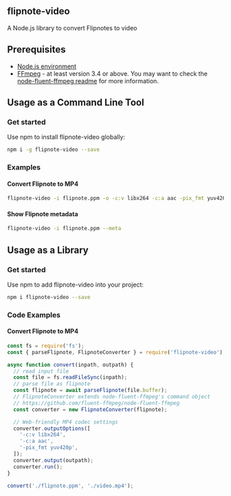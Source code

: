 ## flipnote-video

A Node.js library to convert Flipnotes to video

## Prerequisites

* [Node.js environment](https://nodejs.org) 
* [FFmpeg](https://ffmpeg.org/) - at least version 3.4 or above. You may want to check the [node-fluent-ffmpeg readme](https://github.com/fluent-ffmpeg/node-fluent-ffmpeg#prerequisites) for more information.

## Usage as a Command Line Tool

### Get started

Use npm to install flipnote-video globally:

```bash
npm i -g flipnote-video --save
```

### Examples

#### Convert Flipnote to MP4

```bash
flipnote-video -i flipnote.ppm -o -c:v libx264 -c:a aac -pix_fmt yuv420p video.mp4
```

#### Show Flipnote metadata

```bash
flipnote-video -i flipnote.ppm --meta
```

## Usage as a Library

### Get started

Use npm to add flipnote-video into your project:

```bash
npm i flipnote-video --save
```

### Code Examples

#### Convert Flipnote to MP4

```js
const fs = require('fs');
const { parseFlipnote, FlipnoteConverter } = require('flipnote-video');

async function convert(inpath, outpath) {
  // read input file
  const file = fs.readFileSync(inpath);
  // parse file as flipnote
  const flipnote = await parseFlipnote(file.buffer);
  // FlipnoteConverter extends node-fluent-ffmpeg's command object
  // https://github.com/fluent-ffmpeg/node-fluent-ffmpeg
  const converter = new FlipnoteConverter(flipnote);

  // Web-friendly MP4 codec settings
  converter.outputOptions([
    '-c:v libx264',
    '-c:a aac',
    '-pix_fmt yuv420p',
  ]);
  converter.output(outpath);
  converter.run();
}

convert('./flipnote.ppm', './video.mp4');
```